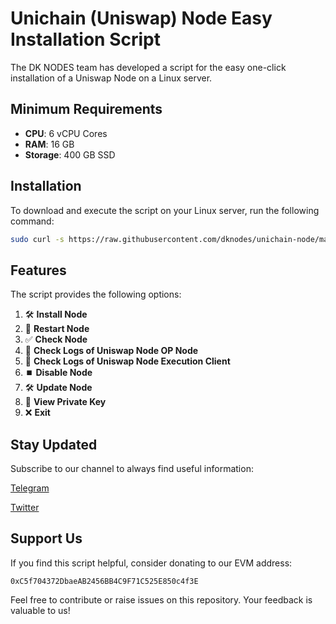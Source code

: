 # Unichain (Uniswap) Node Easy Installation Script

The DK NODES team has developed a script for the easy one-click installation of a Uniswap Node on a Linux server.

## Minimum Requirements

- **CPU**: 6 vCPU Cores
- **RAM**: 16 GB
- **Storage**: 400 GB SSD

## Installation

To download and execute the script on your Linux server, run the following command:

```bash 
sudo curl -s https://raw.githubusercontent.com/dknodes/unichain-node/main/unichainDK.sh -o unichainDK.sh && sudo chmod +x unichainDK.sh && sudo ./unichainDK.sh
```

## Features

The script provides the following options:

1. 🛠️ **Install Node**
2. 🔄 **Restart Node**
3. ✅ **Check Node**
4. 📄 **Check Logs of Uniswap Node OP Node**
5. 📄 **Check Logs of Uniswap Node Execution Client**
6. ⏹️ **Disable Node**
7. 🛠️ **Update Node**
8. 🔐 **View Private Key**
9. ❌ **Exit**


## Stay Updated

Subscribe to our channel to always find useful information:

[Telegram](https://t.me/dknodes)

[Twitter](https://x.com/dknodes)

## Support Us

If you find this script helpful, consider donating to our EVM address:

`0xC5f704372DbaeAB2456BB4C9F71C525E850c4f3E`

Feel free to contribute or raise issues on this repository. Your feedback is valuable to us!

